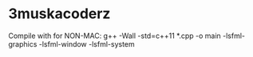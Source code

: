 # 3muskacoderz

Compile with for NON-MAC:
g++ -Wall -std=c++11 *.cpp -o main -lsfml-graphics -lsfml-window -lsfml-system